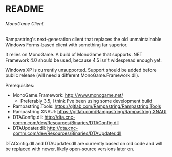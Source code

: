# README #

###### MonoGame Client ######

Rampastring's next-generation client that replaces the old unmaintainable Windows Forms-based client with something far superior.


It relies on MonoGame. A build of MonoGame that supports .NET Framework 4.0 should be used, because 4.5 isn't widespread enough yet.


Windows XP is currently unsupported. Support should be added before public release (will need a different MonoGame.Framework.dll).


Prerequisites:
- MonoGame.Framework: http://www.monogame.net/
  - Preferably 3.5, I think I've been using some development build
- Rampastring.Tools: https://gitlab.com/Rampastring/Rampastring.Tools
- Rampastring.XNAUI: https://gitlab.com/Rampastring/Rampastring.XNAUI
- DTAConfig.dll: http://dta.cnc-comm.com/dev/Resources/Binaries/DTAConfig.dll
- DTAUpdater.dll: http://dta.cnc-comm.com/dev/Resources/Binaries/DTAUpdater.dll

DTAConfig.dll and DTAUpdater.dll are currently based on old code and will be replaced with newer, likely open-source versions later on.
